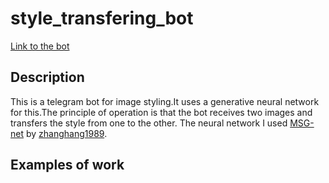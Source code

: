 # style_transfering_bot
[Link to the bot](t.me/Style_Transfer_GAN_bot)
## Description
This is a telegram bot for image styling.It uses a generative neural network for this.The principle of operation is that the bot receives two images and transfers the style from one to the other.
The neural network I used [MSG-net](https://github.com/zhanghang1989/PyTorch-Multi-Style-Transfer) by [zhanghang1989](https://github.com/zhanghang1989).
## Examples of work
